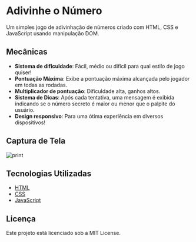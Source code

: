# Adivinhe o Número

Um simples jogo de adivinhação de números criado com HTML, CSS e JavaScript usando manipulação DOM.

## Mecânicas

- **Sistema de dificuldade**: Fácil, médio ou difícil para qual estilo de jogo quiser!
- **Pontuação Máxima**: Exibe a pontuação máxima alcançada pelo jogador em todas as rodadas.
- **Multiplicador de pontuação**: Dificuldade alta, ganhos altos.
- **Sistema de Dicas**: Após cada tentativa, uma mensagem é exibida indicando se o número secreto é maior ou menor que o palpite do usuário.
- **Design responsivo**: Para uma ótima experiência em diversos dispositivos!


## Captura de Tela

![print](https://i.imgur.com/qApLlDt.jpeg)

## Tecnologias Utilizadas

- [HTML](https://developer.mozilla.org/en-US/docs/Web/HTML)
- [CSS](https://developer.mozilla.org/en-US/docs/Web/CSS)
- [JavaScript](https://developer.mozilla.org/en-US/docs/Web/JavaScript)

## Licença

Este projeto está licenciado sob a MIT License.
